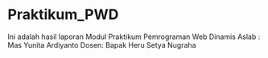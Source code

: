 # Praktikum_PWD

Ini adalah hasil laporan Modul Praktikum Pemrograman Web Dinamis
Aslab : Mas Yunita Ardiyanto
Dosen: Bapak Heru Setya Nugraha
